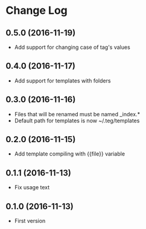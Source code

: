 # Change Log

## 0.5.0 (2016-11-19)

* Add support for changing case of tag's values

## 0.4.0 (2016-11-17)

* Add support for templates with folders

## 0.3.0 (2016-11-16)

* Files that will be renamed must be named \_index.*
* Default path for templates is now ~/.teg/templates

## 0.2.0 (2016-11-15)

* Add template compiling with {{file}} variable

## 0.1.1 (2016-11-13)

* Fix usage text

## 0.1.0 (2016-11-13)

* First version
